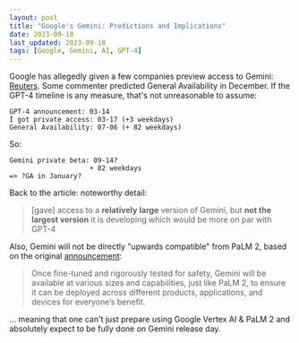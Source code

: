 ```yaml
---
layout: post
title: "Google's Gemini: Predictions and Implications"
date: 2023-09-18
last_updated: 2023-09-18
tags: [Google, Gemini, AI, GPT-4]
---
```


Google has allegedly given a few companies preview access to Gemini: [Reuters](https://www.reuters.com/technology/google-nears-release-ai-software-gemini-information-2023-09-15/). Some commenter predicted General Availability in December. If the GPT-4 timeline is any measure, that's not unreasonable to assume:

```
GPT-4 announcement: 03-14
I got private access: 03-17 (+3 weekdays)
General Availability: 07-06 (+ 82 weekdays)
```

So:

```
Gemini private beta: 09-14?
                    + 82 weekdays
=> ?GA in January?
```

Back to the article: noteworthy detail:

> [gave] access to a **relatively** **large** version of Gemini, but **not the largest version** it is developing which would be more on par with GPT-4

Also, Gemini will not be directly "upwards compatible" from PaLM 2, based on the original [announcement](https://blog.google/technology/ai/google-palm-2-ai-large-language-model/):

> Once fine-tuned and rigorously tested for safety, Gemini will be available at various sizes and capabilities, just like PaLM 2, to ensure it can be deployed across different products, applications, and devices for everyone’s benefit.

... meaning that one can't just prepare using Google Vertex AI & PaLM 2 and absolutely expect to be fully done on Gemini release day.